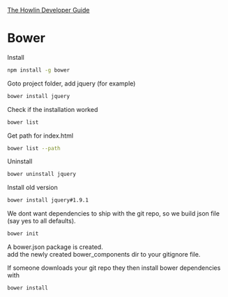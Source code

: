 


[The Howlin Developer Guide](../home.md)



# Bower

Install
```bash
npm install -g bower
```

Goto project folder, add jquery (for example)
```bash
bower install jquery
```

Check if the installation worked
```bash
bower list
```

Get path for index.html
```bash
bower list --path
```

Uninstall
```bash
bower uninstall jquery
```

Install old version
```bash
bower install jquery#1.9.1
```

We dont want dependencies to ship with the git repo, so we build json file (say yes to all defaults).
```bash
bower init 
```

A bower.json package is created.  
add the newly created bower_components dir to your gitignore file.

If someone downloads your git repo they then install bower dependencies with
```bash
bower install
```
